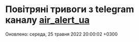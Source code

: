 # Повітряні тривоги з telegram каналу [air_alert_ua](https://t.me/air_alert_ua)

Оновлено:
середа, 25 травня 2022 20:00:02 +0300

